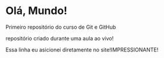 # Olá, Mundo!
Primeiro repositório do curso de Git e GitHub

repositório criado durante uma aula ao vivo!

Essa linha eu asicionei diretamente no site!IMPRESSIONANTE!
